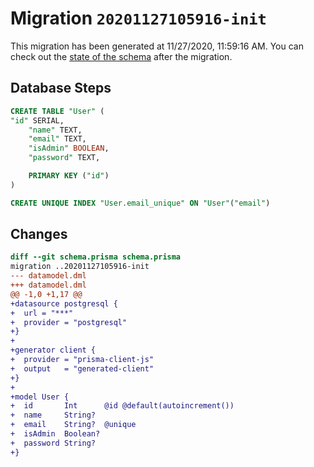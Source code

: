 # Migration `20201127105916-init`

This migration has been generated at 11/27/2020, 11:59:16 AM.
You can check out the [state of the schema](./schema.prisma) after the migration.

## Database Steps

```sql
CREATE TABLE "User" (
"id" SERIAL,
    "name" TEXT,
    "email" TEXT,
    "isAdmin" BOOLEAN,
    "password" TEXT,

    PRIMARY KEY ("id")
)

CREATE UNIQUE INDEX "User.email_unique" ON "User"("email")
```

## Changes

```diff
diff --git schema.prisma schema.prisma
migration ..20201127105916-init
--- datamodel.dml
+++ datamodel.dml
@@ -1,0 +1,17 @@
+datasource postgresql {
+  url = "***"
+  provider = "postgresql"
+}
+
+generator client {
+  provider = "prisma-client-js"
+  output   = "generated-client"
+}
+
+model User {
+  id       Int      @id @default(autoincrement())
+  name     String?
+  email    String?  @unique
+  isAdmin  Boolean?
+  password String?
+}
```


